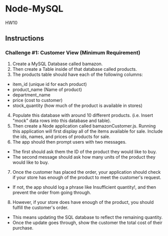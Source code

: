 # Node-MySQL
HW10
## Instructions
### Challenge #1: Customer View (Minimum Requirement)
1. Create a MySQL Database called bamazon.
2. Then create a Table inside of that database called products.
3. The products table should have each of the following columns:
* item_id (unique id for each product)
* product_name (Name of product)
* department_name
* price (cost to customer)
* stock_quantity (how much of the product is available in stores)
4. Populate this database with around 10 different products. (i.e. Insert "mock" data rows into this database and table).
5. Then create a Node application called bamazonCustomer.js. Running this application will first display all of the items available for sale. Include the ids, names, and prices of products for sale.
6. The app should then prompt users with two messages.
* The first should ask them the ID of the product they would like to buy.
* The second message should ask how many units of the product they would like to buy.
7. Once the customer has placed the order, your application should check if your store has enough of the product to meet the customer's request.
* If not, the app should log a phrase like Insufficient quantity!, and then prevent the order from going through.
8. However, if your store does have enough of the product, you should fulfill the customer's order.
* This means updating the SQL database to reflect the remaining quantity.
* Once the update goes through, show the customer the total cost of their purchase.
